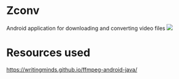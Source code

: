 # Zconv
Android application for downloading and converting video files
![](https://github.com/Zconv/docs/README_files/zeta_waverider.gif)

# Resources used 
https://writingminds.github.io/ffmpeg-android-java/
